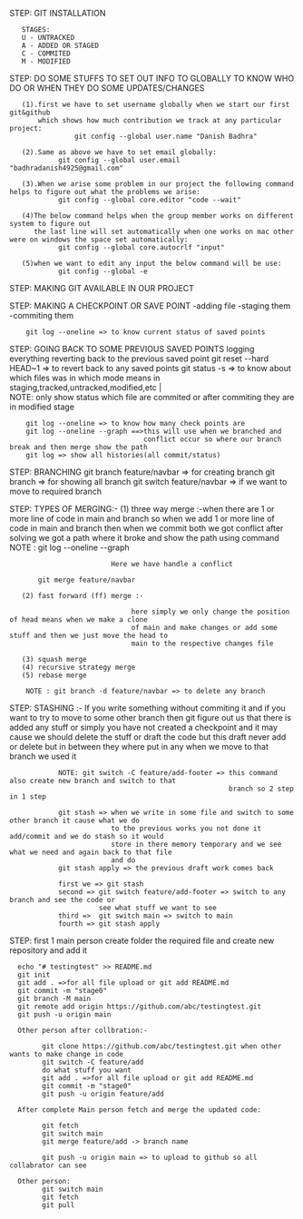 STEP: GIT INSTALLATION
       
       STAGES:
       U - UNTRACKED
       A - ADDED OR STAGED
       C - COMMITED
       M - MODIFIED
       
STEP: DO SOME STUFFS TO SET OUT INFO TO GLOBALLY TO KNOW WHO DO OR WHEN THEY DO SOME UPDATES/CHANGES

       (1).first we have to set username globally when we start our first git&github 
           which shows how much contribution we track at any particular project:
                    git config --global user.name "Danish Badhra" 

       (2).Same as above we have to set email globally:
                git config --global user.email "badhradanish4925@gmail.com"

       (3).When we arise some problem in our project the following command helps to figure out what the problems we arise:
                git config --global core.editor "code --wait"

       (4)The below command helps when the group member works on different system to figure out 
          the last line will set automatically when one works on mac other were on windows the space set automatically:
                git config --global core.autocrlf "input"

       (5)when we want to edit any input the below command will be use:
                git config --global -e

STEP: MAKING GIT AVAILABLE IN OUR PROJECT 

STEP: MAKING A CHECKPOINT OR SAVE POINT 
        -adding file
        -staging them
        -commiting them

        git log --oneline => to know current status of saved points
    
STEP: GOING BACK TO SOME PREVIOUS SAVED POINTS
        logging everything
        reverting back to the previous saved point
        git reset --hard HEAD~1 => to revert back to any saved points 
        git status -s => to know about which files was in which mode means in staging,tracked,untracked,modified,etc
          |       
        NOTE: only show status which file are commited or after commiting they are in modified stage

        git log --oneline => to know how many check points are 
        git log --oneline --graph ==>this will use when we branched and 
                                     conflict occur so where our branch break and then merge show the path
        git log => show all histories(all commit/status)

STEP: BRANCHING 
       git branch feature/navbar => for creating branch 
       git branch => for showing all branch
       git switch feature/navbar => if we want to move to required branch
    
STEP: TYPES OF MERGING:-
       (1) three way merge :-when there are 1 or more line of code in main and branch so when we add 1 or more 
                             line of code in main and branch then when we commit both we got conflict after 
                             solving we got a path where it broke and show the path using command 
                             NOTE : git log --oneline --graph

                             Here we have handle a conflict

           git merge feature/navbar

       (2) fast forward (ff) merge :-

                                  here simply we only change the position of head means when we make a clone 
                                  of main and make changes or add some stuff and then we just move the head to 
                                  main to the respective changes file 
           
       (3) squash merge
       (4) recursive strategy merge
       (5) rebase merge
 
        NOTE : git branch -d feature/navbar => to delete any branch

STEP: STASHING :- If you write something without commiting it and if you want to try to move to some 
                  other branch then git figure out us that there is added any stuff or simply you have 
                  not created a checkpoint and it may cause we should delete the stuff or draft the code but 
                  this draft never add or delete but in between they where put in any when we move to that branch
                  we used it 
                
                NOTE: git switch -C feature/add-footer => this command also create new branch and switch to that 
                                                          branch so 2 step in 1 step 

                git stash => when we write in some file and switch to some other branch it cause what we do 
                             to the previous works you not done it add/commit and we do stash so it would 
                             store in there memory temporary and we see what we need and again back to that file
                             and do 
                git stash apply => the previous draft work comes back 

                first we => git stash 
                second => git switch feature/add-footer => switch to any branch and see the code or 
                          see what stuff we want to see
                third =>  git switch main => switch to main
                fourth => git stash apply

STEP: first 1 main person create folder the required file and create new repository and add it 

      echo "# testingtest" >> README.md
      git init
      git add . =>for all file upload or git add README.md 
      git commit -m "stage0"
      git branch -M main
      git remote add origin https://github.com/abc/testingtest.git
      git push -u origin main 
    
      Other person after collbration:-

            git clone https://github.com/abc/testingtest.git when other wants to make change in code
            git switch -C feature/add
            do what stuff you want 
            git add . =>for all file upload or git add README.md 
            git commit -m "stage0"
            git push -u origin feature/add

      After complete Main person fetch and merge the updated code:
           
            git fetch
            git switch main
            git merge feature/add -> branch name

            git push -u origin main => to upload to github so all collabrator can see 

      Other person:
            git switch main
            git fetch
            git pull
            
